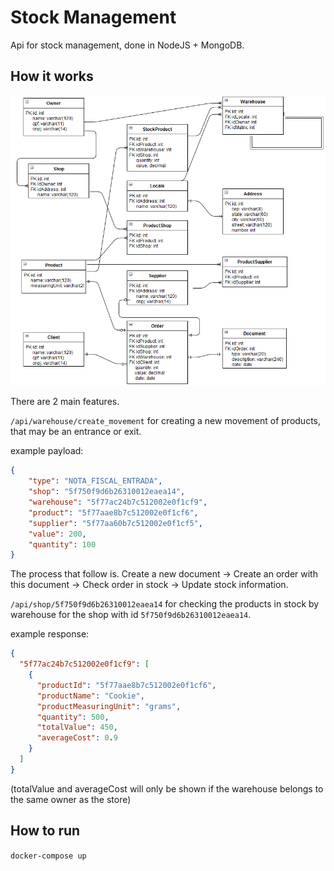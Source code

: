 # Stock Management
Api for stock management, done in NodeJS + MongoDB.

## How it works

![Class diagram](https://raw.githubusercontent.com/nathangngencissk/stock-management/master/diagram.png)

There are 2 main features.

`/api/warehouse/create_movement` for creating a new movement of products, that may be an entrance or exit.

example payload:
```json
{
	"type": "NOTA_FISCAL_ENTRADA",
	"shop": "5f750f9d6b26310012eaea14",
	"warehouse": "5f77ac24b7c512002e0f1cf9",
	"product": "5f77aae8b7c512002e0f1cf6",
	"supplier": "5f77aa60b7c512002e0f1cf5",
	"value": 200,
	"quantity": 100
}
```

The process that follow is. Create a new document -> Create an order with this document -> Check order in stock -> Update stock information.

`/api/shop/5f750f9d6b26310012eaea14` for checking the products in stock by warehouse for the shop with id `5f750f9d6b26310012eaea14`.

example response:
```json
{
  "5f77ac24b7c512002e0f1cf9": [
    {
      "productId": "5f77aae8b7c512002e0f1cf6",
      "productName": "Cookie",
      "productMeasuringUnit": "grams",
      "quantity": 500,
      "totalValue": 450,
      "averageCost": 0.9
    }
  ]
}
```

(totalValue and averageCost will only be shown if the warehouse belongs to the same owner as the store)

## How to run
`docker-compose up`
